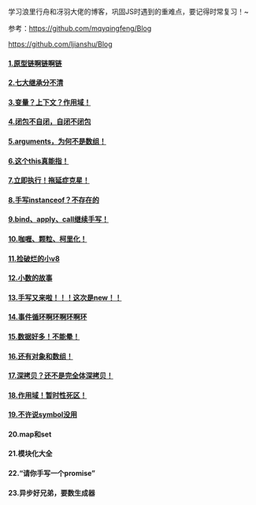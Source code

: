 学习浪里行舟和冴羽大佬的博客，巩固JS时遇到的重难点，要记得时常复习！~

参考：https://github.com/mqyqingfeng/Blog

https://github.com/ljianshu/Blog

#### [1.原型链啊链啊链](https://github.com/Secluded-Ocean/Difficult_point_in_JS/tree/main/1.%E5%8E%9F%E5%9E%8B%E9%93%BE)

#### [2.七大继承分不清](https://github.com/Secluded-Ocean/Difficult_point_in_JS/tree/main/2.%E7%BB%A7%E6%89%BF)

#### [3.变量？上下文？作用域！](https://github.com/Secluded-Ocean/Difficult_point_in_JS/tree/main/3.%E4%BD%9C%E7%94%A8%E5%9F%9F)

#### [4.闭包不自闭，自闭不闭包](https://github.com/Secluded-Ocean/Difficult_point_in_JS/tree/main/4.%E9%97%AD%E5%8C%85)

#### [5.arguments，为何不是数组！](https://github.com/Secluded-Ocean/Difficult_point_in_JS/tree/main/10.arguments)

#### [6.这个this真能指！](https://github.com/Secluded-Ocean/Difficult_point_in_JS/tree/main/5.this)

#### [7.立即执行！拖延症克星！](https://github.com/Secluded-Ocean/Difficult_point_in_JS/tree/main/6.%E7%AB%8B%E5%8D%B3%E6%89%A7%E8%A1%8C%E5%87%BD%E6%95%B0)

#### [8.手写instanceof？不存在的](https://github.com/Secluded-Ocean/Difficult_point_in_JS/tree/main/7.instanceof%E5%92%8Ctypeof)

#### [9.bind、apply、call继续手写！](https://github.com/Secluded-Ocean/Difficult_point_in_JS/tree/main/8.call%26apply%26bind)

#### [10.咖喱、颗粒、柯里化！](https://github.com/Secluded-Ocean/Difficult_point_in_JS/tree/main/11.%E7%A7%91%E9%87%8C%E5%8C%96)

#### [11.捡破烂的小v8](https://github.com/Secluded-Ocean/Difficult_point_in_JS/tree/main/12.v8%E7%9A%84%E5%9E%83%E5%9C%BE%E5%9B%9E%E6%94%B6)

#### [12.小数的故事](https://github.com/Secluded-Ocean/Difficult_point_in_JS/tree/main/13.%E6%B5%AE%E7%82%B9%E6%95%B0)

#### [13.手写又来啦！！！这次是new！！](https://github.com/Secluded-Ocean/Difficult_point_in_JS/tree/main/9.new%E6%93%8D%E4%BD%9C%E7%AC%A6#%E6%9C%80%E7%BB%88%E7%89%88%E4%BB%A3%E7%A0%81)

#### [14.事件循环啊环啊环啊环](https://github.com/Secluded-Ocean/Difficult_point_in_JS/tree/main/14.%E4%BA%8B%E4%BB%B6%E5%BE%AA%E7%8E%AF)

#### [15.数据好多！不能晕！](https://github.com/Secluded-Ocean/Difficult_point_in_JS/tree/main/15.%E6%95%B0%E6%8D%AE%E7%B1%BB%E5%9E%8B)

#### [16.还有对象和数组！](https://github.com/Secluded-Ocean/Difficult_point_in_JS/tree/main/16.%E5%AF%B9%E8%B1%A1%E5%92%8C%E6%95%B0%E7%BB%84)

#### [17.深拷贝？还不是完全体深拷贝！](https://github.com/Secluded-Ocean/Difficult_point_in_JS/tree/main/17.%E6%B7%B1%E6%B5%85%E6%8B%B7%E8%B4%9D)

#### [18.作用域！暂时性死区！](https://github.com/Secluded-Ocean/Difficult_point_in_JS/tree/main/18.%E5%9D%97%E7%BA%A7%E4%BD%9C%E7%94%A8%E5%9F%9F)

#### [19.不许说symbol没用](https://github.com/Secluded-Ocean/Difficult_point_in_JS/tree/main/19.symbol)

#### 20.map和set

#### 21.模块化大全

#### 22.“请你手写一个promise”

#### 23.异步好兄弟，要数生成器
